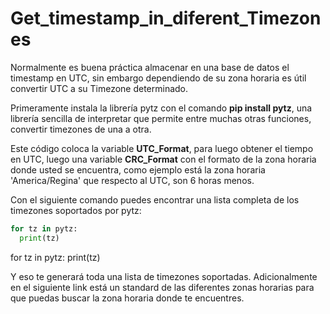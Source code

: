 # Get_timestamp_in_diferent_Timezones
Normalmente es buena práctica almacenar en una base de datos el timestamp en UTC, sin embargo dependiendo de su zona horaria es útil convertir UTC a su Timezone determinado.

Primeramente instala la librería pytz con el comando **pip install pytz**, una librería sencilla de interpretar que permite entre muchas otras funciones, convertir timezones de una a otra.

Este código coloca la variable **UTC_Format**, para luego obtener el tiempo en UTC, luego una variable **CRC_Format** con el formato de la zona horaria donde usted se encuentra, como ejemplo está la zona horaria 'America/Regina' que respecto al UTC, son 6 horas menos. 

Con el siguiente comando puedes encontrar una lista completa de los timezones soportados por pytz:

```python
for tz in pytz:
  print(tz)
```
for tz in pytz:
print(tz)

Y eso te generará toda una lista de timezones soportadas.
Adicionalmente en el siguiente link está un standard de las diferentes zonas horarias para que puedas buscar la zona horaria donde te encuentres.
